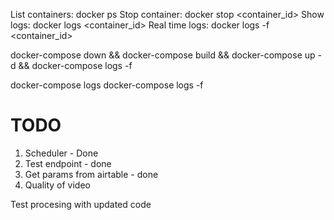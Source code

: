 List containers: docker ps
Stop container: docker stop <container_id>
Show logs: docker logs <container_id>
Real time logs: docker logs -f <container_id>

docker-compose down && docker-compose build && docker-compose up -d && docker-compose logs -f

docker-compose logs
docker-compose logs -f


# TODO
1. Scheduler - Done
2. Test endpoint - done
3. Get params from airtable - done
4. Quality of video

Test procesing with updated code
